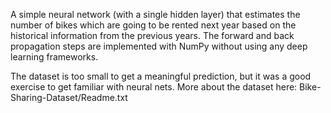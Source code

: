 A simple neural network (with a single hidden layer) that estimates the number of bikes which are going to be rented next year based on the historical information from the previous years.
The forward and back propagation steps are implemented with NumPy without using any deep learning frameworks.

The dataset is too small to get a meaningful prediction, but it was a good exercise to get familiar with neural nets.
More about the dataset here: Bike-Sharing-Dataset/Readme.txt

